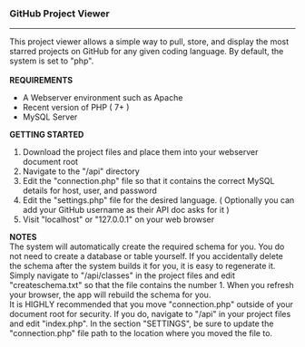 <h3>GitHub Project Viewer</h3>
<hr />
This project viewer allows a simple way to pull, store, and display the most starred projects on GitHub for any given coding language. By default, the system is set to "php".
<br /><br />
<b>REQUIREMENTS</b><br />
<ul>
 <li>A Webserver environment such as Apache</li>
 <li>Recent version of PHP ( 7+ )</li>
 <li>MySQL Server</li>
</ul>

<b>GETTING STARTED</b><br />
<ol>
 <li>Download the project files and place them into your webserver document root</li>
 <li>Navigate to the "/api" directory</li>
 <li>Edit the "connection.php" file so that it contains the correct MySQL details for host, user, and password</li>
 <li>Edit the "settings.php" file for the desired language. ( Optionally you can add your GitHub username as their API doc asks for it )</li>
 <li>Visit "localhost" or "127.0.0.1" on your web browser</li>
</ol>

<b>NOTES</b><br />
The system will automatically create the required schema for you. You do not need to create a database or table yourself. If you accidentally delete the schema after the system builds it for you,
it is easy to regenerate it. Simply navigate to "/api/classes" in the project files and edit "createschema.txt" so that the file contains the number 1. When you refresh your browser, the app will
rebuild the schema for you. 
<br />
It is </b>HIGHLY</b> recommended that you move "connection.php" outside of your document root for security. If you do, navigate to "/api" in your project files and edit "index.php". In
the section "SETTINGS", be sure to update the "connection.php" file path to the location where you moved the file to. 
